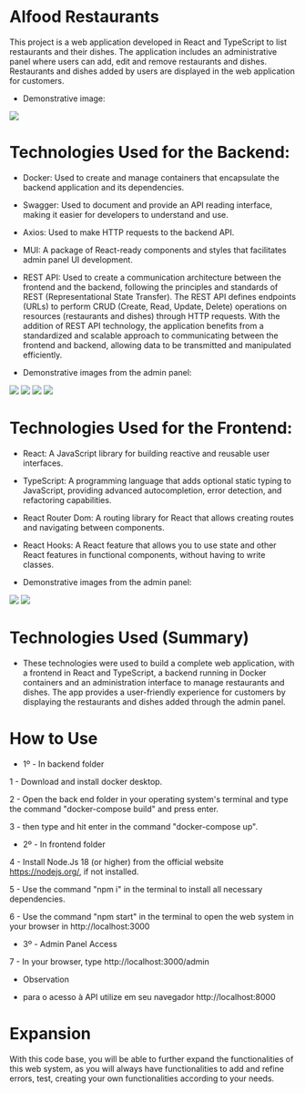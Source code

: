 # Alfood Restaurants

This project is a web application developed in React and TypeScript to list restaurants and their dishes. The application includes an administrative panel where users can add, edit and remove restaurants and dishes. Restaurants and dishes added by users are displayed in the web application for customers.

* Demonstrative image:

<img src="./DemonstrativeImages/inicio.JPG"/>


# Technologies Used for the Backend:

* Docker: Used to create and manage containers that encapsulate the backend application and its dependencies.

* Swagger: Used to document and provide an API reading interface, making it easier for developers to understand and use.

* Axios: Used to make HTTP requests to the backend API.

* MUI: A package of React-ready components and styles that facilitates admin panel UI development.

* REST API: Used to create a communication architecture between the frontend and the backend, following the principles and standards of REST (Representational State Transfer). The REST API defines endpoints (URLs) to perform CRUD (Create, Read, Update, Delete) operations on resources (restaurants and dishes) through HTTP requests.
With the addition of REST API technology, the application benefits from a standardized and scalable approach to communicating between the frontend and backend, allowing data to be transmitted and manipulated efficiently.

* Demonstrative images from the admin panel:

<img src="./DemonstrativeImages/admin1.JPG"/>
<img src="./DemonstrativeImages/admin2.JPG"/>
<img src="./DemonstrativeImages/admin3.JPG"/>
<img src="./DemonstrativeImages/admin4.JPG"/>


# Technologies Used for the Frontend:

* React: A JavaScript library for building reactive and reusable user interfaces.

* TypeScript: A programming language that adds optional static typing to JavaScript, providing advanced autocompletion, error detection, and refactoring capabilities.

* React Router Dom: A routing library for React that allows creating routes and navigating between components.

* React Hooks: A React feature that allows you to use state and other React features in functional components, without having to write classes.

* Demonstrative images from the admin panel:

<img src="./DemonstrativeImages/front1.JPG"/>
<img src="./DemonstrativeImages/front2.JPG"/>


# Technologies Used (Summary)

* These technologies were used to build a complete web application, with a frontend in React and TypeScript, a backend running in Docker containers and an administration interface to manage restaurants and dishes. The app provides a user-friendly experience for customers by displaying the restaurants and dishes added through the admin panel.


# How to Use

* 1º - In backend folder

1 - Download and install docker desktop.

2 - Open the back end folder in your operating system's terminal and type the command "docker-compose build" and press enter.

3 - then type and hit enter in the command "docker-compose up".


* 2º - In frontend folder

4 - Install Node.Js 18 (or higher) from the official website https://nodejs.org/, if not installed.

5 - Use the command "npm i" in the terminal to install all necessary dependencies.
    
6 - Use the command "npm start" in the terminal to open the web system in your browser in http://localhost:3000


* 3º - Admin Panel Access

7 - In your browser, type http://localhost:3000/admin

* Observation

- para o acesso à API utilize em seu navegador http://localhost:8000


# Expansion

With this code base, you will be able to further expand the functionalities of this web system, as you will always have functionalities to add and refine errors, test, creating your own functionalities according to your needs.